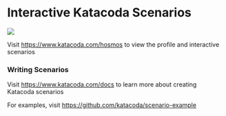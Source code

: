 # Interactive Katacoda Scenarios

[![](http://shields.katacoda.com/katacoda/hosmos/count.svg)](https://www.katacoda.com/hosmos "Get your profile on Katacoda.com")

Visit https://www.katacoda.com/hosmos to view the profile and interactive scenarios

### Writing Scenarios
Visit https://www.katacoda.com/docs to learn more about creating Katacoda scenarios

For examples, visit https://github.com/katacoda/scenario-example
